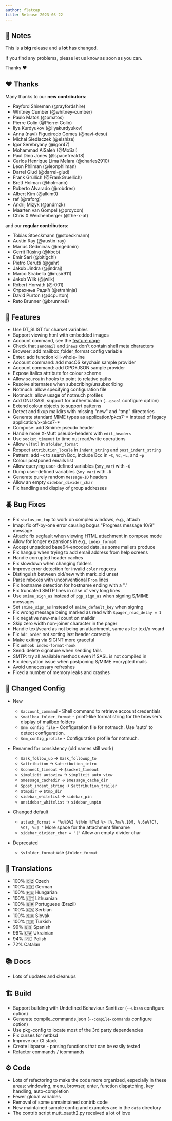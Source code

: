 ```yaml
---
author: flatcap
title: Release 2023-03-22
---
```


## :book: Notes

This is a **big** release and a **lot** has changed.

If you find any problems, please let us know as soon as you can.

Thanks :heart:

## :heart: Thanks

Many thanks to our **new contributors**:

- Rayford Shireman (@rayfordshire)
- Whitney Cumber (@whitney-cumber)
- Paulo Matos (@pmatos)
- Pierre Colin (@Pierre-Colin)
- Ilya Kurdyukov (@ilyakurdyukov)
- Anna (navi) Figueiredo Gomes (@navi-desu)
- Michal Siedlaczek (@elshize)
- Igor Serebryany (@igor47)
- Mohammad AlSaleh (@MoSal)
- Paul Dino Jones (@spacefreak18)
- Carlos Henrique Lima Melara (@charles2910)
- Leon Philman (@leonphilman)
- Darrel Glud (@darrel-glud)
- Frank Grüllich (@FrankGruellich)
- Brett Holman (@holmanb)
- Roberto Alvarado (@robdres)
- Albert Kim (@alkim0)
- raf (@raforg)
- Andrij Mizyk (@andmzk)
- Maarten van Gompel (@proycon)
- Chris X Weichenberger (@the-x-at)

and our **regular contributors**:

- Tobias Stoeckmann (@stoeckmann)
- Austin Ray (@austin-ray)
- Marius Gedminas (@mgedmin)
- Gerrit Rüsing (@kbcb)
- Emir Sari (@bitigchi)
- Pietro Cerutti (@gahr)
- Jakub Jindra (@jindraj)
- Marco Sirabella (@mjsir911)
- Jakub Wilk (@jwilk)
- Róbert Horváth (@r001)
- Страхиња Радић (@strahinja)
- David Purton (@dcpurton)
- Reto Brunner (@brunnre8)

## :gift: Features

- Use DT_SLIST for charset variables
- Support viewing html with embedded images
- Account command, see the [feature page](https://neomutt.org/feature/account-cmd)
- Check that `sendmail` and `inews` don't contain shell meta characters
- Browser: add mailbox_folder_format config variable
- Enter: add function kill-whole-line
- Account command: add macOS keychain sample provider
- Account command: add GPG+JSON sample provider
- Expose italics attribute for colour scheme
- Allow `source` in hooks to point to relative paths
- Resolve alternates when subscribing/unsubscribing
- Notmuch: allow specifying configuration file
- Notmuch: allow usage of notmuch profiles
- Add GNU SASL support for authentication (`--gsasl` configure option)
- Extend colour objects to support patterns
- Detect and fixup maildirs with missing "new" and "tmp" directories
- Generate standard MIME types as application/pkcs7-* instead of legacy application/x-pkcs7-*
- Compose: add Smime: pseudo header
- Handle more X-Mutt pseudo-headers with `edit_headers`
- Use `socket_timeout` to time out read/write operations
- Allow `%[fmt]` in `$folder_format`
- Respect `attribution_locale` in `indent_string` and `post_indent_string`
- Pattern: add `~K` to search Bcc, include Bcc in `~C`, `%C`, `~L`, and `~p`
- Colour postponed emails list
- Allow querying user-defined variables (`$my_var`) with `-Q`
- Dump user-defined variables (`$my_var`) with `-D`
- Generate purely random `Message-ID` headers
- Allow an empty `sidebar_divider_char`
- Fix handling and display of group addresses

## :beetle: Bug Fixes

- Fix `status_on_top` to work on complex windows, e.g., attach
- Imap: fix off-by-one error causing bogus "Progress message 10/9" message
- Attach: fix segfault when viewing HTML attachment in compose mode
- Allow for longer expansions in e.g., `index_format`
- Accept unpadded base64-encoded data, as some mailers produce
- Fix hangup when trying to add email address from help screens
- Handle corrupted header caches
- Fix slowdown when changing folders
- Improve error detection for invalid `color` regexes
- Distinguish between old/new with mark_old unset
- Parse mboxes with unconventional `From` lines
- Fix hostname detection for hostname ending with a "."
- Fix truncated SMTP lines in case of very long lines
- Use `smime_sign_as` instead of `pgp_sign_as` when signing S/MIME messages
- Set `smime_sign_as` instead of `smime_default_key` when signing
- Fix wrong message being marked as read with `$pager_read_delay = 1`
- Fix negative new-mail count on maildir
- Skip zero width non-joiner character in the pager
- Handle text/vcard as not being an attachment, same as for text/x-vcard
- Fix `hdr_order` not sorting last header correctly
- Make exiting via SIGINT more graceful
- Fix `unhook index-format-hook`
- Send: delete signature when sending fails
- SMTP: try all available methods even if SASL is not compiled in
- Fix decryption issue when postponing S/MIME encrypted mails
- Avoid unnecessary refreshes
- Fixed a number of memory leaks and crashes

## :wrench: Changed Config

- New
  - `$account_command` - Shell command to retrieve account credentials
  - `$mailbox_folder_format` - printf-like format string for the browser's display of mailbox folders
  - `$nm_config_file` - Configuration file for notmuch. Use 'auto' to detect configuration.
  - `$nm_config_profile` - Configuration profile for notmuch.

- Renamed for consistency (old names still work)
  - `$ask_follow_up`      -> `$ask_followup_to`
  - `$attribution`        -> `$attribution_intro`
  - `$connect_timeout`    -> `$socket_timeout`
  - `$implicit_autoview`  -> `$implicit_auto_view`
  - `$message_cachedir`   -> `$message_cache_dir`
  - `$post_indent_string` -> `$attribution_trailer`
  - `$tmpdir`             -> `$tmp_dir`
  - `sidebar_whitelist`   -> `sidebar_pin`
  - `unsidebar_whitelist` -> `sidebar_unpin`

- Changed default
  - `attach_format = "%u%D%I %t%4n %T%d %> [%.7m/%.10M, %.6e%?C?, %C?, %s] "`
    More space for the attachment filename
  - `sidebar_divider_char = "|"`
    Allow an empty divider char

- Deprecated
  - `$vfolder_format` use `$folder_format`

## :black_flag: Translations

- 100% :czech_republic: Czech
- 100% :de: German
- 100% :hungary: Hungarian
- 100% :lithuania: Lithuanian
- 100% :brazil: Portuguese (Brazil)
- 100% :serbia: Serbian
- 100% :slovakia: Slovak
- 100% :tr: Turkish
- 99% :es: Spanish
- 99% :ukraine: Ukrainian
- 94% :poland: Polish
- 72% Catalan

## :books: Docs

- Lots of updates and cleanups

## :building_construction: Build

- Support building with Undefined Behaviour Sanitizer (`--ubsan` configure option)
- Generate compile_commands.json (`--compile-commands` configure option)
- Use pkg-config to locate most of the 3rd party dependencies
- Fix curses for netbsd
- Improve our CI stack
- Create libparse - parsing functions that can be easily tested
- Refactor commands / icommands

## :gear: Code

- Lots of refactoring to make the code more organized, especially in these
  areas: windowing, menu, browser, enter, function dispatching, key handling,
  auto-completion
- Fewer global variables
- Removal of some unmaintained contrib code
- New maintained sample config and examples are in the `data` directory
- The contrib script mutt_oauth2.py received a lot of love

